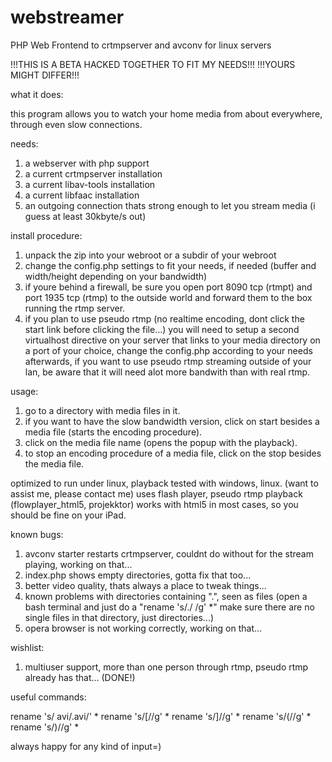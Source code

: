 webstreamer
===========

PHP Web Frontend to crtmpserver and avconv for linux servers

!!!THIS IS A BETA HACKED TOGETHER TO FIT MY NEEDS!!!
!!!YOURS MIGHT DIFFER!!!

what it does:

this program allows you to watch your home media from about everywhere, through even slow connections.

needs:

1. a webserver with php support
2. a current crtmpserver installation
3. a current libav-tools installation
5. a current libfaac installation
6. an outgoing connection thats strong enough to let you stream media (i guess at least 30kbyte/s out)

install procedure:

1. unpack the zip into your webroot or a subdir of your webroot
2. change the config.php settings to fit your needs, if needed (buffer and width/height depending on your bandwidth)
3. if youre behind a firewall, be sure you open port 8090 tcp (rtmpt) and port 1935 tcp (rtmp) 
to the outside world and forward them to the box running the rtmp server.
4. if you plan to use pseudo rtmp (no realtime encoding, dont click the start link before clicking the file...)
you will need to setup a second virtualhost directive on your server that links to your media directory on a port
of your choice, change the config.php according to your needs afterwards, if you want to use pseudo rtmp streaming
outside of your lan, be aware that it will need alot more bandwith than with real rtmp.

usage:

1. go to a directory with media files in it.
2. if you want to have the slow bandwidth version, click on start besides a media file (starts the encoding procedure).
3. click on the media file name (opens the popup with the playback).
4. to stop an encoding procedure of a media file, click on the stop besides the media file.

optimized to run under linux, playback tested with windows, linux. (want to assist me, please contact me)
uses flash player, pseudo rtmp playback (flowplayer_html5, projekktor) works with html5 in most cases,
so you should be fine on your iPad.

known bugs:

1. avconv starter restarts crtmpserver, couldnt do without for the stream playing, working on that...
2. index.php shows empty directories, gotta fix that too...
3. better video quality, thats always a place to tweak things...
4. known problems with directories containing ".", seen as files (open a bash terminal and just do a "rename 's/\./ /g' *"
make sure there are no single files in that directory, just directories...)
6. opera browser is not working correctly, working on that...

wishlist:

1. multiuser support, more than one person through rtmp, pseudo rtmp already has that... (DONE!)

useful commands:

rename 's/ avi/.avi/' *
rename 's/\[//g' *
rename 's/\]//g' *
rename 's/\(//g' *
rename 's/\)//g' *

always happy for any kind of input=)